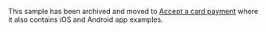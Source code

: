 This sample has been archived and moved to [Accept a card payment](https://github.com/stripe-samples/accept-a-card-payment) where it also contains iOS and Android app examples.